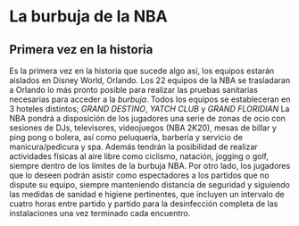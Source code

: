 # La burbuja de la NBA 


## Primera vez en la historia

Es la primera vez en la historia que sucede algo así, los equipos estarán aislados en Disney World, Orlando.
Los 22 equipos de la NBA se trasladaran a Orlando lo más pronto posible para realizar las pruebas sanitarias necesarias para acceder a la *burbuja*.
Todos los equipos se estableceran en 3 hoteles distintos; *GRAND DESTINO*, *YATCH CLUB* y *GRAND FLORIDIAN*
La NBA pondrá a disposición de los jugadores una serie de zonas de ocio con sesiones de DJs, televisores, videojuegos (NBA 2K20), mesas de billar y ping pong o bolera, así como peluquería, barbería y servicio de manicura/pedicura y spa. Además tendrán la posibilidad de realizar actividades físicas al aire libre como ciclismo, natación, jogging o golf, siempre dentro de los límites de la burbuja NBA. Por otro lado, los jugadores que lo deseen podrán asistir como espectadores a los partidos que no dispute su equipo, siempre manteniendo distancia de seguridad y siguiendo las medidas de sanidad e higiene pertinentes, que incluyen un intervalo de cuatro horas entre partido y partido para la desinfección completa de las instalaciones una vez terminado cada encuentro.
